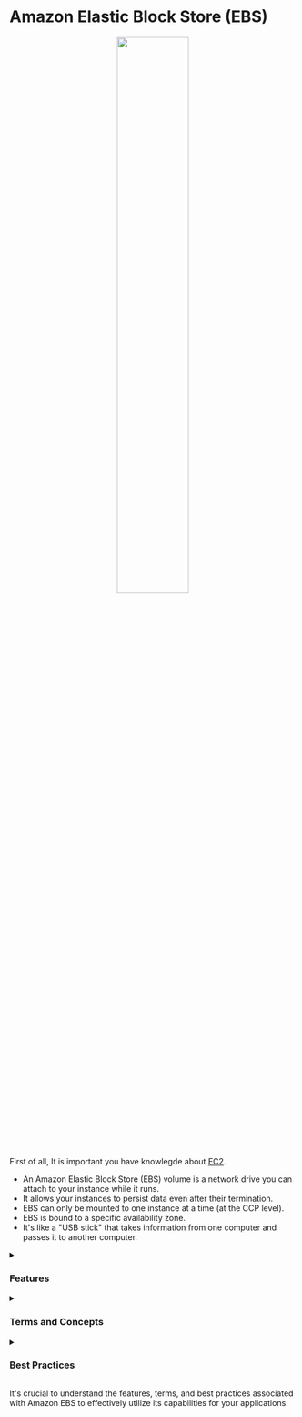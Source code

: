 # Amazon Elastic Block Store (EBS)


<div align="center">
  <img src="https://upload.wikimedia.org/wikipedia/commons/thumb/0/0f/AWS_Simple_Icons_Storage_Amazon_EBS.svg/1200px-AWS_Simple_Icons_Storage_Amazon_EBS.svg.png" width="50%">
</div>

First of all, It is important you have knowlegde about <a href="https://github.com/gil-son/aws/blob/main/english-us/EC2.md">EC2</a>.

- An Amazon Elastic Block Store (EBS) volume is a network drive you can attach to your instance while it runs.
- It allows your instances to persist data even after their termination.
- EBS can only be mounted to one instance at a time (at the CCP level).
- EBS is bound to a specific availability zone.
- It's like a "USB stick" that takes information from one computer and passes it to another computer.
    


<details><summary><h3>Features</h3></summary>
<ul>
  <li><b>Scalability:</b> EBS volumes can be easily scaled up or down based on your storage requirements.</li>
  <li><b>Snapshots:</b> EBS allows you to create point-in-time snapshots of your volumes, providing a backup and recovery mechanism.</li>
  <li><b>High Performance:</b> EBS volumes offer high-performance storage with different volume types optimized for various use cases.</li>
  <li><b>Encryption:</b> EBS volumes can be encrypted for enhanced data security.</li>
  <li><b>Integration with EC2:</b> EBS volumes seamlessly integrate with Amazon EC2 instances, providing persistent block storage.</li>
</ul>
</details>

<details><summary><h3>Terms and Concepts</h3></summary>
<ul>
  <li><b>EBS Volumes:</b> EBS volumes are block-level storage devices that can be attached to EC2 instances.
      <li> It's a network drive (i.e not a physical drive)
        <ul>
          <li>It uses the network to communicate the instances, which means there might be a bit of latency</li>
          <li>It can be detached from an EC2 instance and attached to another one quickly</li>
        </ul>
     </li>
    <li> Its locked to an Avalability Zone (AZ)
        <ul>
          <li>An EBS Volume in us-east-Ia cannot bet attched to us-east-Ib</li>
          <li>To move a volume across, you first need to snapshot it</li>
        </ul>
    </li>
    <li>Have a privioned capacity (size in GBs, and IOPS)
      <ul>
          <li>You get billed for all the provisioned capacity</li>
          <li>You can increase the capacity of the drive over time</li>
      </ul>
   </li>
</li>
<li><b>EBS Volume - Example:</b> If exist a us-east-1 with one EC2 instance, it is possible to attach one EBS Volume to the EC2 instance

<div align="center">
  <img src="https://thumbs2.imgbox.com/82/bf/uWxwk84p_t.png">
</div>

If a new instance is alocated, the EBS Volume can not be attached to two instances

<div align="center">
  <img src="https://thumbs2.imgbox.com/5b/17/vMHtPcJ1_t.png">
</div>

then, this other EC2 instance needs to have its own EBS Volume attached to it as well as is very possible two EBS Volumes attached to one instance

<div align="center">
  <img src="https://thumbs2.imgbox.com/f2/62/do8a2PME_t.png">
</div>

Now EBS Volume are liked to an avalability zone, in this case us-east-1a. So if you want to have other EBS Volumes in an other AZ, then you would
need to create this separately in the other avaliability zone, in this case us-east-1b. So jut same way that's your EC2 instances are bound to an AZ,
so are the EBS Volumes

<div align="center">
  <img src="https://thumbs2.imgbox.com/92/5b/3rMQjWcM_t.png">
</div>

Finally, its possibile to create EBS Volumes and leave them unattached they don't need to be necessarily attached to an EC2 instance, they can be attached on demand
and that makes it very, very powerful

<div align="center">
  <img src="https://thumbs2.imgbox.com/59/32/RuvDvoKI_t.png">
</div>

 <li><b>Delete on Termination attribute:</b> Finally, when a EBS is create through EC2 instances
      <ul> Look
          <li>there is this thing called a Deletes on Termination attribute
            <div align="center">
              <img src="https://thumbs2.imgbox.com/4f/e1/jcdePj9F_t.png">
            </div>
          </li>
          <li>As well as exist a column in instance - storage to check about if you terminate the EC2, in consequence the EBS will be termitade too or not
            <div align="center">
              <img src="https://images2.imgbox.com/61/84/ch7cWPAA_o.png">
            </div>
          </li>
        </ul>
</li>
  
<li><b>Snapshot:</b> A snapshot is a point-in-time copy of an EBS volume, which can be used for backup and recovery.
    <ul>
          <li>Make a backup (snapshot) of your EBS volume at a point in time</li>
          <li>Not necessary to detach volume to do snapshot, but recommended</li>
          <li>Can copy snapshot across AZ or Region, is a way to transfer some of the data in different region on AWS</li>
          <hr/>
          So us-east-1a has an EC2 and an attached EBS volume
           <div align="center">
              <img src="https://thumbs2.imgbox.com/a8/20/eanO2Ogn_t.png">
           </div>
          That EBS volume would be snapshot it. For consequence the EBS Snapshots exist in your region
           <div align="center">
              <img src="https://thumbs2.imgbox.com/1b/7f/rfK9FFKN_t.png">
            </div>
          And that snapshot can be used to restore a new EBS volume in another availability zone
          <div align="center">
              <img src="https://thumbs2.imgbox.com/af/c8/UMTAkjwK_t.png">
          </div>
          And then now that is done. Is possible to attach the new EBS volume to an EC2 is us-east-1b and effectively transferred an EBS volume through a snapshot across AZ
          <div align="center">
              <img src="https://thumbs2.imgbox.com/c1/41/z4bXfnrm_t.png">
          </div>
      </ul>
<li><b>Snapshots Features:</b>
          <ul>
            <li><b>EBS Snapshot Archive</b>
              <ul>
                <li>Move a Snapshot to an "archive tier" that is 75% cheaper</li>
                <li>Takes within 24 or 72 hours for restoring the archive</li>
                <div align="center">
                  <img src="https://thumbs2.imgbox.com/09/2f/sCjyRxEh_t.png">
                </div>
              </ul>
            </li>
            <li><b>Recycle Bin for EBS Snapshots</b>
              <ul>
                <li>Setup rules to retain deleted snapshots so you can recover them after an accidental deletion</li>
                <li>Specify retention (from 1 day to 1 year)</li>
                <li></li>
                   <div align="center">
                    <img src="https://thumbs2.imgbox.com/02/10/OFCpvOaf_t.png">
                  </div> 
              </ul> 
            </li>
          </ul>
</li>
</li>
<li><b>Volume Types:</b> EBS provides different volume types, including General Purpose, Provisioned IOPS, and Magnetic, each optimized for specific use cases.</li>
</ul>
</details>

<details><summary><h3>Best Practices</h3></summary>
Some best practices for using Amazon EBS include:
<ul>
  <li>Choosing the appropriate volume type based on your application's I/O requirements.</li>
  <li>Regularly creating snapshots for backup and recovery purposes.</li>
  <li>Monitoring volume performance and adjusting as needed.</li>
  <li>Encrypting sensitive data by enabling EBS volume encryption.</li>
  <li>Considering RAID configurations for improved performance and fault tolerance.</li>
</ul>
</details>

It's crucial to understand the features, terms, and best practices associated with Amazon EBS to effectively utilize its capabilities for your applications.
